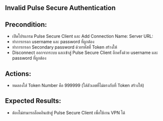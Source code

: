## Invalid Pulse Secure Authentication

## Precondition:
  * เปิดโปรแกรม Pulse Secure Client และ Add Connection
      Name:
      Server URL:
  * ทำการกรอก username และ password ที่ถูกต้อง
  * ทำการกรอก Secondary password ด้วยรหัสที่ Token สร้างให้
  * Disconnect ออกจากระบบ และเข้าสู่ Pulse Secure Client อีกครั้งด้วย username และ password ที่ถูกต้อง
  
## Actions: 
  * ทดลองใส่ Token Number คือ 999999 (ใส่ตัวเลขที่ไม่ตรงกับที่ Token สร้างให้)

## Expected Results: 
  * ต้องไม่สามารถล็อคอินเข้าสู่ Pulse Secure Client เพื่อใช้งาน VPN ได้
